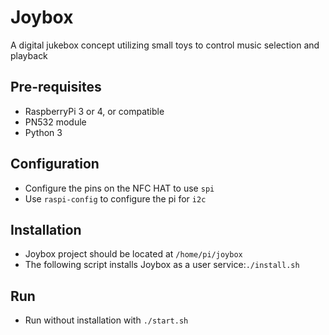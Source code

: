 # Joybox 
A digital jukebox concept utilizing small toys to control music selection and playback

## Pre-requisites

 - RaspberryPi 3 or 4, or compatible
 - PN532 module
 - Python 3 

 ## Configuration
  - Configure the pins on the NFC HAT to use `spi`
  - Use `raspi-config` to configure the pi for `i2c`

## Installation
 - Joybox project should be located at `/home/pi/joybox`
 - The following script installs Joybox as a user service:`./install.sh`

## Run
 - Run without installation with `./start.sh`
